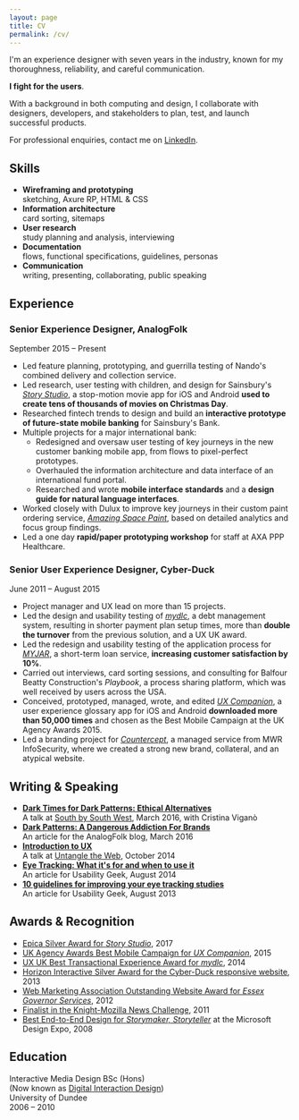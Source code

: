 ```yaml
---
layout: page
title: CV
permalink: /cv/
---
```


I'm an experience designer with seven years in the industry, known for my thoroughness, reliability, and careful communication.

**I fight for the users**.

With a background in both computing and design, I collaborate with designers, developers, and stakeholders to plan, test, and launch successful products.

For professional enquiries, contact me on [LinkedIn](http://www.linkedin.com/in/neildawson).

## Skills

- **Wireframing and prototyping**  
sketching, Axure RP, HTML & CSS
- **Information architecture**  
card sorting, sitemaps
- **User research**  
study planning and analysis, interviewing
- **Documentation**  
flows, functional specifications, guidelines, personas
- **Communication**  
writing, presenting, collaborating, public speaking

## Experience
### Senior Experience Designer, AnalogFolk
September 2015 – Present

- Led feature planning, prototyping, and guerrilla testing of Nando's combined delivery and collection service.
- Led research, user testing with children, and design for Sainsbury's [*Story Studio*](https://www.analogfolk.com/work/story-studio), a stop-motion movie app for iOS and Android **used to create tens of thousands of movies on Christmas Day**.
- Researched fintech trends to design and build an **interactive prototype of future-state mobile banking** for Sainsbury's Bank.
- Multiple projects for a major international bank:
    - Redesigned and oversaw user testing of key journeys in the new customer banking mobile app, from flows to pixel-perfect prototypes.
	- Overhauled the information architecture and data interface of an international fund portal.
	- Researched and wrote **mobile interface standards** and a **design guide for natural language interfaces**.
- Worked closely with Dulux to improve key journeys in their custom paint ordering service, [*Amazing Space Paint*](https://www.analogfolk.com/work/amazing-space-paint), based on detailed analytics and focus group findings.
- Led a one day **rapid/paper prototyping workshop** for staff at AXA PPP Healthcare.

### Senior User Experience Designer, Cyber-Duck
June 2011 – August 2015

- Project manager and UX lead on more than 15 projects.
- Led the design and usability testing of [*mydlc*](https://www.mydlc.co.uk/), a debt management system, resulting in shorter payment plan setup times, more than **double the turnover** from the previous solution, and a UX UK award.
- Led the redesign and usability testing of the application process for [*MYJAR*](https://myjar.com/), a short-term loan service, **increasing customer satisfaction by 10%**.
- Carried out interviews, card sorting sessions, and consulting for Balfour Beatty Construction's *Playbook*, a process sharing platform, which was well received by users across the USA.
- Conceived, prototyped, managed, wrote, and edited [*UX Companion*](http://uxcompanion.com/), a user experience glossary app for iOS and Android **downloaded more than 50,000 times** and chosen as the Best Mobile Campaign at the UK Agency Awards 2015.
- Led a branding project for [*Countercept*](https://www.countercept.com/), a managed service from MWR InfoSecurity, where we created a strong new brand, collateral, and an atypical website.

## Writing & Speaking

- [**Dark Times for Dark Patterns: Ethical Alternatives**](http://www.slideshare.net/criviga/dark-times-for-dark-patterns-59440001)  
A talk at [South by South West](http://schedule.sxsw.com/2016/events/event_PP49272), March 2016, with Cristina Viganò
- [**Dark Patterns: A Dangerous Addiction For Brands**](http://analogfolk.com/blog/dark-patterns)  
An article for the AnalogFolk blog, March 2016
- [**Introduction to UX**](http://www.slideshare.net/neildawson/introduction-to-user-experience-40640966)  
A talk at [Untangle the Web](https://web.archive.org/web/20141024040213/https://www.meetup.com/Untangling-the-Web-London/events/211176532), October 2014
- [**Eye Tracking: What it's for and when to use it**](http://www.usabilitygeek.com/what-is-eye-tracking-when-to-use-it)  
An article for Usability Geek, August 2014
- [**10 guidelines for improving your eye tracking studies**](http://www.usabilitygeek.com/10-eye-tracking-guidelines)  
An article for Usability Geek, August 2013

## Awards & Recognition

- [Epica Silver Award for *Story Studio*](http://winners.epica-awards.com/2017/winner/68-01579-DIG/analogfolk/story-studio), 2017
- [UK Agency Awards Best Mobile Campaign for *UX Companion*](https://web.archive.org/web/20170222053834/www.ukagencyawards.com/2015-winners), 2015
- [UX UK Best Transactional Experience Award for *mydlc*](http://www.uxukawards.com/past-awards/2014-winners/), 2014
- [Horizon Interactive Silver Award for the Cyber-Duck responsive website](https://horizoninteractiveawards.com/2013/winners/winners_list_c), 2013
- [Web Marketing Association Outstanding Website Award for *Essex Governor Services*](http://www.webaward.org/winner.asp?eid=18337), 2012
- [Finalist in the Knight-Mozilla News Challenge](https://web.archive.org/web/20160102132321/https://dansinker.com/post/9588118250/knightmozilla-heads-to-berlin), 2011
- [Best End-to-End Design for *Storymaker, Storyteller*](http://www.richardbanks.com/2008/07/30/microsoft-design-expo-2008) at the Microsoft Design Expo, 2008

## Education

Interactive Media Design BSc (Hons)  
(Now known as [Digital Interaction Design](https://www.dundee.ac.uk/study/ug/digital-interaction-design/))  
University of Dundee  
2006 – 2010  